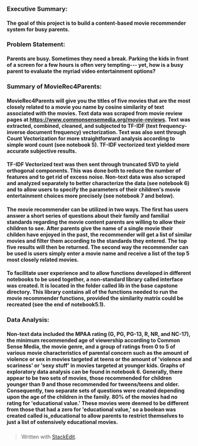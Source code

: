 ### Executive Summary:
#### The goal of this project is to build a content-based movie recommender system for busy parents.

### Problem Statement:
#### Parents are busy. Sometimes they need a break. Parking the kids in front of a screen for a few hours is often very tempting--- yet, how is a busy parent to evaluate the myriad video entertainment options?

### Summary of MovieRec4Parents:
#### MovieRec4Parents will give you the titles of five movies that are the most closely related to a movie you name by cosine similarity of text associated with the movies. Text data was scraped from movie review pages at  https://www.commonsensemedia.org/movie-reviews. Text was extracted, combined, cleaned, and subjected to TF-IDF (text frequency-inverse document frequency) vectorization. Text was also sent through Count Vectorization for more straightforward analysis according to simple word count (see notebook 5). TF-IDF vectorized text yielded more accurate subjective results.

#### TF-IDF Vectorized text was then sent through truncated SVD to yield orthogonal components. This was done both to reduce the number of features and to get rid of excess noise. Non-text data was also scraped and analyzed separately to better characterize the data (see notebook 6) and to allow users to specify the parameters of their children's movie entertainment choices more precisely (see notebook 7 and below).
 
#### The movie recommender can be utilized in two ways. The first has users answer a short series of questions about their family and familial standards regarding the movie content parents are willing to allow their children to see. After parents give the name of a single movie their childen have enjoyed in the past, the recommender will get a list of similar movies and filter them according to the standards they entered. The top five results will then be returned. The second way the recommender can be used is users simply enter a movie name and receive a list of the top 5 most closely related movies.

#### To facilitate user experience and to allow functions developed in different notebooks to be used together, a non-standard library called interface was created. It is located in the folder called lib in the base capstone directory. This library contains all of the functions needed to run the movie recommender functions, provided the similarity matrix could be recreated (see the end of notebook5.1).

### Data Analysis:
#### Non-text data included the MPAA rating (G, PG, PG-13, R, NR, and NC-17), the minimum recommended age of viewership according to Common Sense Media, the movie genre, and a group of ratings from 0 to 5 of various movie characteristics of  parental concern such as the amount of violence or sex in movies targeted at teens or the amount of 'violence and scariness' or 'sexy stuff' in movies targeted at younger kids. Graphs of exploratory data analysis can be found in notebook 6. Generally, there appear to be two sets of movies, those recommended for children younger than 9 and those recommended for tweens/teens and older. Consequently, two separate sets of questions were created depending upon the age of the children in the family. 80% of the movies had no rating for 'educational value.' These movies were deemed to be different from those that had a zero for 'educational value,' so a boolean was created called is_educational to allow parents to restrict themselves to just a list of ostensively educational movies.

### 


> Written with [StackEdit](https://stackedit.io/).